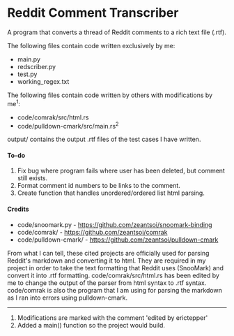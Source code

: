 # Reddit Comment Transcriber
A program that converts a thread of Reddit comments to a rich text file (.rtf). 

The following files contain code written exclusively by me:
- main.py
- redscriber.py
- test.py
- working_regex.txt

The following files contain code written by others with modifications by me<sup>1</sup>:
- code/comrak/src/html.rs
- code/pulldown-cmark/src/main.rs<sup>2</sup>

output/ contains the output .rtf files of the test cases I have written. 

#### To-do
1. Fix bug where program fails where user has been deleted, but comment still exists.
2. Format comment id numbers to be links to the comment.
3. Create function that handles unordered/ordered list html parsing.

#### Credits

- code/snoomark.py - https://github.com/zeantsoi/snoomark-binding
- code/comrak/ - https://github.com/zeantsoi/comrak
- code/pulldown-cmark/ - https://github.com/zeantsoi/pulldown-cmark

From what I can tell, these cited projects are officially used for parsing 
Reddit's markdown and converting it to html. They are required in my project in order to take the text formatting that 
Reddit uses (SnooMark) and convert it into .rtf formatting. code/comrak/src/html.rs has been edited by me to change the 
output of the parser from html syntax to .rtf syntax. code/comrak is also the program that I am using for parsing the 
markdown as I ran into errors using pulldown-cmark. 

---

1) Modifications are marked with the comment 'edited by erictepper'
2) Added a main() function so the project would build. 